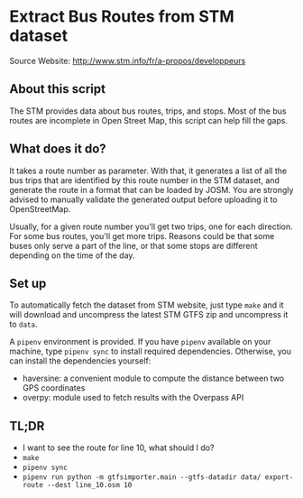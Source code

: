 # Extract Bus Routes from STM dataset

Source Website: http://www.stm.info/fr/a-propos/developpeurs


## About this script

The STM provides data about bus routes, trips, and stops. Most of the bus
routes are incomplete in Open Street Map, this script can help fill the gaps.

## What does it do?

It takes a route number as parameter. With that, it generates a list
of all the bus trips that are identified by this route number in the STM
dataset, and generate the route in a format that can be loaded by JOSM. You
are strongly advised to manually validate the generated output before uploading
it to OpenStreetMap.

Usually, for a given route number you'll get two trips, one for each direction.
For some bus routes, you'll get more trips. Reasons could be that some buses
only serve a part of the line, or that some stops are different depending on the
time of the day.

## Set up

To automatically fetch the dataset from STM website, just type `make` and it
will download and uncompress the latest STM GTFS zip and uncompress it to
`data`.

A `pipenv` environment is provided. If you have `pipenv` available on your
machine, type `pipenv sync` to install required dependencies. Otherwise, you can
install the dependencies yourself:
- haversine: a convenient module to compute the distance between two GPS
  coordinates
- overpy: module used to fetch results with the Overpass API


## TL;DR

- I want to see the route for line 10, what should I do?
- `make`
- `pipenv sync`
- `pipenv run python -m gtfsimporter.main --gtfs-datadir data/ export-route --dest line_10.osm 10`
